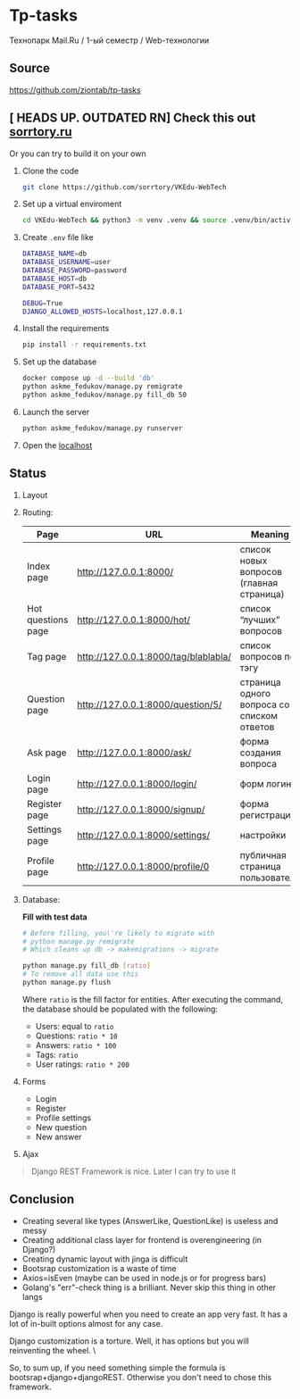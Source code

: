 # Tp-tasks

Технопарк Mail.Ru / 1-ый семестр / Web-технологии

## Source

<https://github.com/ziontab/tp-tasks>

## **[ HEADS UP. OUTDATED RN]** Check this out [sorrtory.ru](sorrtory.ru)

Or you can try to build it on your own

1. Clone the code

    ```bash
    git clone https://github.com/sorrtory/VKEdu-WebTech
    ```

2. Set up a virtual enviroment

    ```bash
    cd VKEdu-WebTech && python3 -m venv .venv && source .venv/bin/activate
    ```

3. Create `.env` file like

    ```sh
    DATABASE_NAME=db
    DATABASE_USERNAME=user
    DATABASE_PASSWORD=password
    DATABASE_HOST=db
    DATABASE_PORT=5432

    DEBUG=True
    DJANGO_ALLOWED_HOSTS=localhost,127.0.0.1
    ```

4. Install the requirements

    ```bash
    pip install -r requirements.txt
    ```

5. Set up the database

    ```sh
    docker compose up -d --build 'db'
    python askme_fedukov/manage.py remigrate
    python askme_fedukov/manage.py fill_db 50
    ```

6. Launch the server

    ```bash
    python askme_fedukov/manage.py runserver
    ```

7. Open the [localhost](http://127.0.0.1:8000/)

## Status

1. Layout

2. Routing:

    | Page                              | URL                                    | Meaning                                   |
    |-----------------------------------|----------------------------------------|-------------------------------------------|
    | Index page                        | <http://127.0.0.1:8000/>              | список новых вопросов (главная страница)  |
    | Hot questions page                | <http://127.0.0.1:8000/hot/>          | список “лучших” вопросов                  |
    | Tag page                          | <http://127.0.0.1:8000/tag/blablabla/> | список вопросов по тэгу                   |
    | Question page                     | <http://127.0.0.1:8000/question/5/>   | страница одного вопроса со списком ответов |
    | Ask page                          | <http://127.0.0.1:8000/ask/>          | форма создания вопроса                   |
    | Login page                        | <http://127.0.0.1:8000/login/>        | форм логина                              |
    | Register page                     | <http://127.0.0.1:8000/signup/>       | форма регистрации                        |
    | Settings page                     | <http://127.0.0.1:8000/settings/>     | настройки                                |
    | Profile page                     | <http://127.0.0.1:8000/profile/0>      | публичная страница пользователя                                |

3. Database:

    **Fill with test data**

    ```sh
    # Before filling, you\'re likely to migrate with
    # python manage.py remigrate
    # Which cleans up db -> makemigrations -> migrate
    
    python manage.py fill_db [ratio]
    # To remove all data use this
    python manage.py flush
    ```

    Where `ratio` is the fill factor for entities. After executing the command, the database should be populated with the following:

    - Users: equal to `ratio`
    - Questions: `ratio * 10`
    - Answers: `ratio * 100`
    - Tags: `ratio`
    - User ratings: `ratio * 200`
4. Forms
    - Login
    - Register
    - Profile settings
    - New question
    - New answer

5. Ajax

> Django REST Framework is nice. Later I can try to use it

## Conclusion

- Creating several like types (AnswerLike, QuestionLike) is useless and messy
- Creating additional class layer for frontend is overengineering (in Django?)
- Creating dynamic layout with jinga is difficult
- Bootsrap customization is a waste of time
- Axios=isEven (maybe can be used in node.js or for progress bars)
- Golang's "err"-check thing is a brilliant. Never skip this thing in other langs

Django is really powerful when you need to create an app very fast.
It has a lot of in-built options almost for any case.

Django customization is a torture.
Well, it has options but you will reinventing the wheel.
\

So, to sum up, if you need something simple the formula is bootsrap+django+djangoREST.
Otherwise you don't need to chose this framework.
